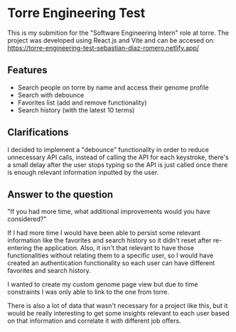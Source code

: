 # Torre Engineering Test

This is my submition for the "Software Engineering Intern" role at torre. The project was developed using React.js and Vite and can be accesed on: https://torre-engineering-test-sebastian-diaz-romero.netlify.app/




## Features

- Search people on torre by name and access their genome profile
- Search with debounce
- Favorites list (add and remove functionality)
- Search history (with the latest 10 terms)




## Clarifications

 I decided to implement a "debounce" functionality in order to reduce unnecessary API calls, instead of calling the API for each keystroke, there's a small delay after the user stops typing so the API is just called once there is enough relevant information inputted by the user.
## Answer to the question

"If you had more time, what additional improvements would you have considered?"

If I had more time I would have been able to persist some relevant information like the favorites and search history so it didn't reset after re-entering the application. Also, it isn't that relevant to have those functionalities without relating them to a specific user, so I would have created an authentication functionality so each user can have different favorites and search history.

I wanted to create my custom genome page view but due to time constraints I was only able to link to the one from torre.

There is also a lot of data that wasn't necessary for a project like this, but it would be really interesting to get some insights relevant to each user based on that information and correlate it with different job offers.

